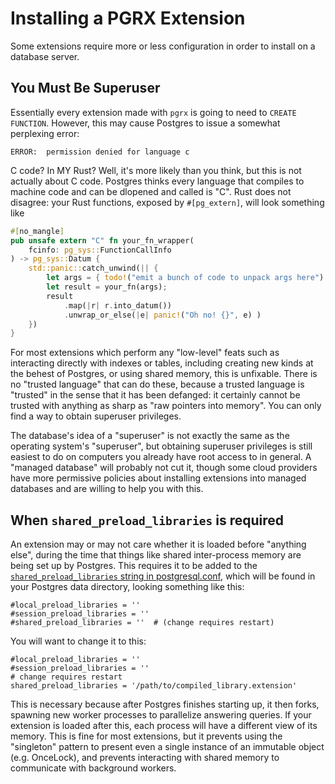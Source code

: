 # Installing a PGRX Extension

Some extensions require more or less configuration in order to install on a database server.

## You Must Be Superuser

Essentially every extension made with `pgrx` is going to need to `CREATE FUNCTION`.
However, this may cause Postgres to issue a somewhat perplexing error:
```console
ERROR:  permission denied for language c
```

C code? In MY Rust? Well, it's more likely than you think, but this is not actually about C code.
Postgres thinks every language that compiles to machine code and can be dlopened and called is "C".
Rust does not disagree: your Rust functions, exposed by `#[pg_extern]`, will look something like
```rust
#[no_mangle]
pub unsafe extern "C" fn your_fn_wrapper(
    fcinfo: pg_sys::FunctionCallInfo
) -> pg_sys::Datum {
    std::panic::catch_unwind(|| {
        let args = { todo!("emit a bunch of code to unpack args here") };
        let result = your_fn(args);
        result
            .map(|r| r.into_datum())
            .unwrap_or_else(|e| panic!("Oh no! {}", e) )
    })
}
```

For most extensions which perform any "low-level" feats such as interacting directly with
indexes or tables, including creating new kinds at the behest of Postgres, or using shared memory,
this is unfixable. There is no "trusted language" that can do these, because a trusted language
is "trusted" in the sense that it has been defanged: it certainly cannot be trusted with anything
as sharp as "raw pointers into memory". You can only find a way to obtain superuser privileges.

The database's idea of a "superuser" is not exactly the same as the operating system's "superuser",
but obtaining superuser privileges is still easiest to do on computers you already have root access
to in general. A "managed database" will probably not cut it, though some cloud providers have
more permissive policies about installing extensions into managed databases and are willing to help
you with this.

## When `shared_preload_libraries` is required

An extension may or may not care whether it is loaded before "anything else", during the time that
things like shared inter-process memory are being set up by Postgres. This requires it to be added
to the [`shared_preload_libraries` string in postgresql.conf][guc-shared-preload], which will be
found in your Postgres data directory, looking something like this:
```
#local_preload_libraries = ''
#session_preload_libraries = ''
#shared_preload_libraries = ''	# (change requires restart)
```

You will want to change it to this:

```
#local_preload_libraries = ''
#session_preload_libraries = ''
# change requires restart
shared_preload_libraries = '/path/to/compiled_library.extension'
```

This is necessary because after Postgres finishes starting up, it then forks, spawning new worker
processes to parallelize answering queries. If your extension is loaded after this, each process
will have a different view of its memory. This is fine for most extensions, but it prevents using
the "singleton" pattern to present even a single instance of an immutable object (e.g. OnceLock),
and prevents interacting with shared memory to communicate with background workers.

[guc-shared-preload]: https://www.postgresql.org/docs/16/runtime-config-client.html#GUC-SHARED-PRELOAD-LIBRARIES
